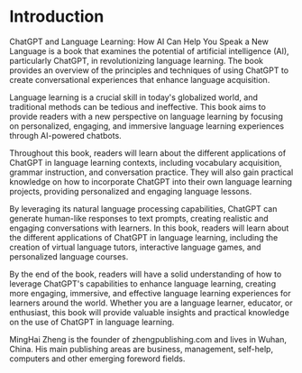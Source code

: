 # Introduction

ChatGPT and Language Learning: How AI Can Help You Speak a New Language is a book that examines the potential of artificial intelligence (AI), particularly ChatGPT, in revolutionizing language learning. The book provides an overview of the principles and techniques of using ChatGPT to create conversational experiences that enhance language acquisition.

Language learning is a crucial skill in today's globalized world, and traditional methods can be tedious and ineffective. This book aims to provide readers with a new perspective on language learning by focusing on personalized, engaging, and immersive language learning experiences through AI-powered chatbots.

Throughout this book, readers will learn about the different applications of ChatGPT in language learning contexts, including vocabulary acquisition, grammar instruction, and conversation practice. They will also gain practical knowledge on how to incorporate ChatGPT into their own language learning projects, providing personalized and engaging language lessons.

By leveraging its natural language processing capabilities, ChatGPT can generate human-like responses to text prompts, creating realistic and engaging conversations with learners. In this book, readers will learn about the different applications of ChatGPT in language learning, including the creation of virtual language tutors, interactive language games, and personalized language courses.

By the end of the book, readers will have a solid understanding of how to leverage ChatGPT's capabilities to enhance language learning, creating more engaging, immersive, and effective language learning experiences for learners around the world. Whether you are a language learner, educator, or enthusiast, this book will provide valuable insights and practical knowledge on the use of ChatGPT in language learning.

MingHai Zheng is the founder of zhengpublishing.com and lives in Wuhan, China. His main publishing areas are business, management, self-help, computers and other emerging foreword fields.
